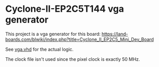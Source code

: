 # Cyclone-II-EP2C5T144 vga generator

This project is a vga generator for this board: https://land-boards.com/blwiki/index.php?title=Cyclone_II_EP2C5_Mini_Dev_Board

See [vga.vhd](vga.vhd) for the actual logic.

The clock file isn't used since the pixel clock is exactly 50 MHz.
